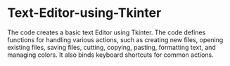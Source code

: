 # Text-Editor-using-Tkinter
The code creates a basic text Editor using Tkinter. The code defines functions for handling various actions, such as creating new files, opening existing files, saving files, cutting, copying, pasting, formatting text, and managing colors. It also binds keyboard shortcuts for common actions.
